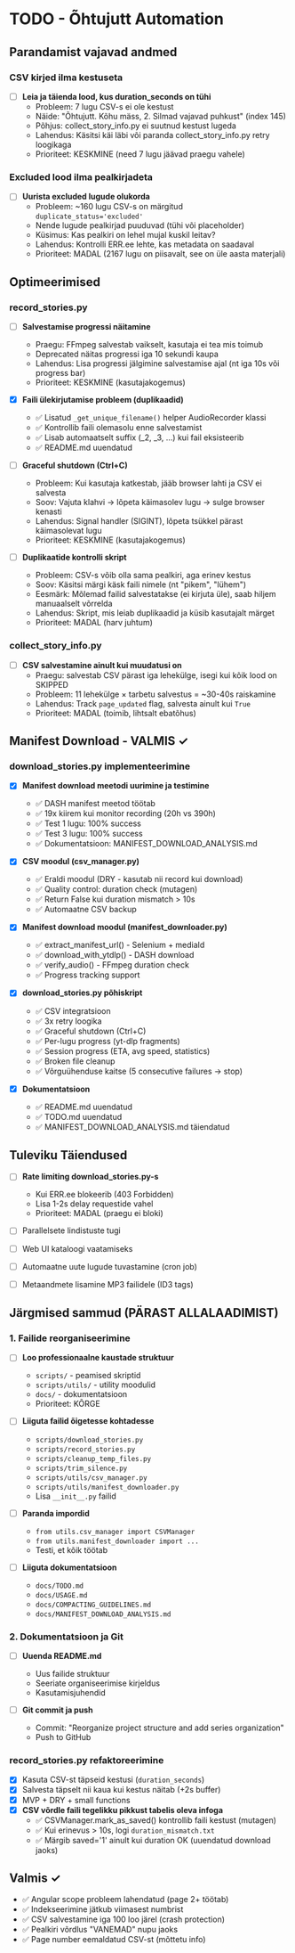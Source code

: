 # TODO - Õhtujutt Automation

## Parandamist vajavad andmed

### CSV kirjed ilma kestuseta
- [ ] **Leia ja täienda lood, kus duration_seconds on tühi**
  - Probleem: 7 lugu CSV-s ei ole kestust
  - Näide: "Õhtujutt. Kõhu mäss, 2. Silmad vajavad puhkust" (index 145)
  - Põhjus: collect_story_info.py ei suutnud kestust lugeda
  - Lahendus: Käsitsi käi läbi või paranda collect_story_info.py retry loogikaga
  - Prioriteet: KESKMINE (need 7 lugu jäävad praegu vahele)

### Excluded lood ilma pealkirjadeta
- [ ] **Uurista excluded lugude olukorda**
  - Probleem: ~160 lugu CSV-s on märgitud `duplicate_status='excluded'`
  - Nende lugude pealkirjad puuduvad (tühi või placeholder)
  - Küsimus: Kas pealkiri on lehel mujal kuskil leitav?
  - Lahendus: Kontrolli ERR.ee lehte, kas metadata on saadaval
  - Prioriteet: MADAL (2167 lugu on piisavalt, see on üle aasta materjali)

## Optimeerimised

### record_stories.py
- [ ] **Salvestamise progressi näitamine**
  - Praegu: FFmpeg salvestab vaikselt, kasutaja ei tea mis toimub
  - Deprecated näitas progressi iga 10 sekundi kaupa
  - Lahendus: Lisa progressi jälgimine salvestamise ajal (nt iga 10s või progress bar)
  - Prioriteet: KESKMINE (kasutajakogemus)

- [x] **Faili ülekirjutamise probleem (duplikaadid)**
  - ✅ Lisatud `_get_unique_filename()` helper AudioRecorder klassi
  - ✅ Kontrollib faili olemasolu enne salvestamist
  - ✅ Lisab automaatselt suffix (_2, _3, ...) kui fail eksisteerib
  - ✅ README.md uuendatud

- [ ] **Graceful shutdown (Ctrl+C)**
  - Probleem: Kui kasutaja katkestab, jääb browser lahti ja CSV ei salvesta
  - Soov: Vajuta klahvi → lõpeta käimasolev lugu → sulge browser kenasti
  - Lahendus: Signal handler (SIGINT), lõpeta tsükkel pärast käimasolevat lugu
  - Prioriteet: KESKMINE (kasutajakogemus)

- [ ] **Duplikaatide kontrolli skript**
  - Probleem: CSV-s võib olla sama pealkiri, aga erinev kestus
  - Soov: Käsitsi märgi käsk faili nimele (nt "pikem", "lühem")
  - Eesmärk: Mõlemad failid salvestatakse (ei kirjuta üle), saab hiljem manuaalselt võrrelda
  - Lahendus: Skript, mis leiab duplikaadid ja küsib kasutajalt märget
  - Prioriteet: MADAL (harv juhtum)

### collect_story_info.py
- [ ] **CSV salvestamine ainult kui muudatusi on**
  - Praegu: salvestab CSV pärast iga lehekülge, isegi kui kõik lood on SKIPPED
  - Probleem: 11 lehekülge × tarbetu salvestus = ~30-40s raiskamine
  - Lahendus: Track `page_updated` flag, salvesta ainult kui `True`
  - Prioriteet: MADAL (toimib, lihtsalt ebatõhus)

## Manifest Download - VALMIS ✓

### download_stories.py implementeerimine
- [x] **Manifest download meetodi uurimine ja testimine**
  - ✅ DASH manifest meetod töötab
  - ✅ 19x kiirem kui monitor recording (20h vs 390h)
  - ✅ Test 1 lugu: 100% success
  - ✅ Test 3 lugu: 100% success
  - ✅ Dokumentatsioon: MANIFEST_DOWNLOAD_ANALYSIS.md

- [x] **CSV moodul (csv_manager.py)**
  - ✅ Eraldi moodul (DRY - kasutab nii record kui download)
  - ✅ Quality control: duration check (mutagen)
  - ✅ Return False kui duration mismatch > 10s
  - ✅ Automaatne CSV backup

- [x] **Manifest download moodul (manifest_downloader.py)**
  - ✅ extract_manifest_url() - Selenium + mediaId
  - ✅ download_with_ytdlp() - DASH download
  - ✅ verify_audio() - FFmpeg duration check
  - ✅ Progress tracking support

- [x] **download_stories.py põhiskript**
  - ✅ CSV integratsioon
  - ✅ 3x retry loogika
  - ✅ Graceful shutdown (Ctrl+C)
  - ✅ Per-lugu progress (yt-dlp fragments)
  - ✅ Session progress (ETA, avg speed, statistics)
  - ✅ Broken file cleanup
  - ✅ Võrguühenduse kaitse (5 consecutive failures → stop)

- [x] **Dokumentatsioon**
  - ✅ README.md uuendatud
  - ✅ TODO.md uuendatud
  - ✅ MANIFEST_DOWNLOAD_ANALYSIS.md täiendatud

## Tuleviku Täiendused

- [ ] **Rate limiting download_stories.py-s**
  - Kui ERR.ee blokeerib (403 Forbidden)
  - Lisa 1-2s delay requestide vahel
  - Prioriteet: MADAL (praegu ei bloki)

- [ ] Parallelsete lindistuste tugi
- [ ] Web UI kataloogi vaatamiseks
- [ ] Automaatne uute lugude tuvastamine (cron job)
- [ ] Metaandmete lisamine MP3 failidele (ID3 tags)

## Järgmised sammud (PÄRAST ALLALAADIMIST)

### 1. Failide reorganiseerimine
- [ ] **Loo professionaalne kaustade struktuur**
  - `scripts/` - peamised skriptid
  - `scripts/utils/` - utility moodulid
  - `docs/` - dokumentatsioon
  - Prioriteet: KÕRGE

- [ ] **Liiguta failid õigetesse kohtadesse**
  - `scripts/download_stories.py`
  - `scripts/record_stories.py`
  - `scripts/cleanup_temp_files.py`
  - `scripts/trim_silence.py`
  - `scripts/utils/csv_manager.py`
  - `scripts/utils/manifest_downloader.py`
  - Lisa `__init__.py` failid

- [ ] **Paranda impordid**
  - `from utils.csv_manager import CSVManager`
  - `from utils.manifest_downloader import ...`
  - Testi, et kõik töötab

- [ ] **Liiguta dokumentatsioon**
  - `docs/TODO.md`
  - `docs/USAGE.md`
  - `docs/COMPACTING_GUIDELINES.md`
  - `docs/MANIFEST_DOWNLOAD_ANALYSIS.md`

### 2. Dokumentatsioon ja Git
- [ ] **Uuenda README.md**
  - Uus failide struktuur
  - Seeriate organiseerimise kirjeldus
  - Kasutamisjuhendid

- [ ] **Git commit ja push**
  - Commit: "Reorganize project structure and add series organization"
  - Push to GitHub

### record_stories.py refaktoreerimine
- [x] Kasuta CSV-st täpseid kestusi (`duration_seconds`)
- [x] Salvesta täpselt nii kaua kui kestus näitab (+2s buffer)
- [x] MVP + DRY + small functions
- [x] **CSV võrdle faili tegelikku pikkust tabelis oleva infoga**
  - ✅ CSVManager.mark_as_saved() kontrollib faili kestust (mutagen)
  - ✅ Kui erinevus > 10s, logi `duration_mismatch.txt`
  - ✅ Märgib saved='1' ainult kui duration OK (uuendatud download jaoks)

## Valmis ✓

- ✅ Angular scope probleem lahendatud (page 2+ töötab)
- ✅ Indekseerimine jätkub viimasest numbrist
- ✅ CSV salvestamine iga 100 loo järel (crash protection)
- ✅ Pealkiri võrdlus "VANEMAD" nupu jaoks
- ✅ Page number eemaldatud CSV-st (mõttetu info)
